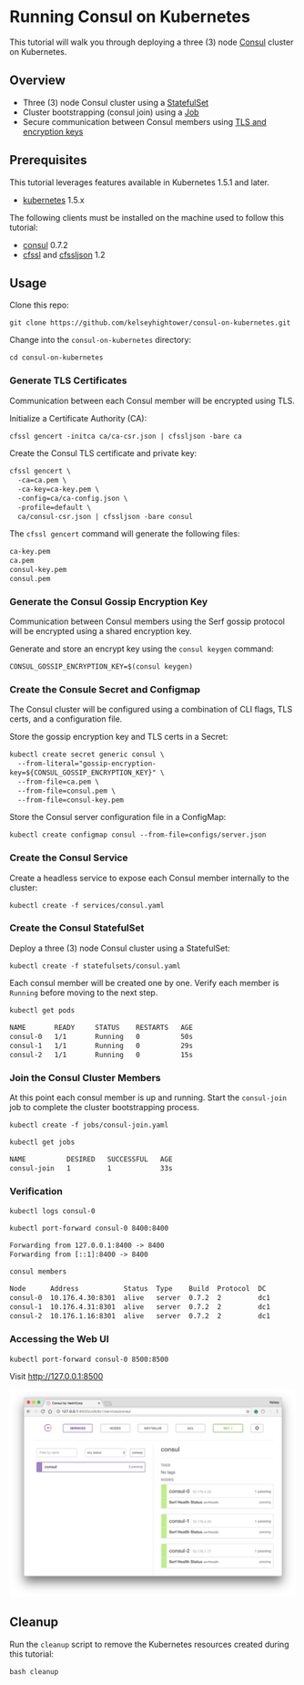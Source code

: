 # Running Consul on Kubernetes

This tutorial will walk you through deploying a three (3) node [Consul](https://www.consul.io) cluster on Kubernetes.

## Overview

* Three (3) node Consul cluster using a [StatefulSet](http://kubernetes.io/docs/concepts/abstractions/controllers/statefulsets)
* Cluster bootstrapping (consul join) using a [Job](http://kubernetes.io/docs/user-guide/jobs)
* Secure communication between Consul members using [TLS and encryption keys](https://www.consul.io/docs/agent/encryption.html)

## Prerequisites

This tutorial leverages features available in Kubernetes 1.5.1 and later.

* [kubernetes](http://kubernetes.io/docs/getting-started-guides/binary_release) 1.5.x

The following clients must be installed on the machine used to follow this tutorial:

* [consul](https://www.consul.io/downloads.html) 0.7.2
* [cfssl](https://pkg.cfssl.org) and [cfssljson](https://pkg.cfssl.org) 1.2

## Usage

Clone this repo:

```
git clone https://github.com/kelseyhightower/consul-on-kubernetes.git
```

Change into the `consul-on-kubernetes` directory:

```
cd consul-on-kubernetes
```

### Generate TLS Certificates

Communication between each Consul member will be encrypted using TLS.

Initialize a Certificate Authority (CA):

```
cfssl gencert -initca ca/ca-csr.json | cfssljson -bare ca
```

Create the Consul TLS certificate and private key:

```
cfssl gencert \
  -ca=ca.pem \
  -ca-key=ca-key.pem \
  -config=ca/ca-config.json \
  -profile=default \
  ca/consul-csr.json | cfssljson -bare consul
```

The `cfssl gencert` command will generate the following files:

```
ca-key.pem
ca.pem
consul-key.pem
consul.pem
```

### Generate the Consul Gossip Encryption Key

Communication between Consul members using the Serf gossip protocol will be encrypted using a shared encryption key.

Generate and store an encrypt key using the `consul keygen` command:

```
CONSUL_GOSSIP_ENCRYPTION_KEY=$(consul keygen)
```

### Create the Consule Secret and Configmap

The Consul cluster will be configured using a combination of CLI flags, TLS certs, and a configuration file.

Store the gossip encryption key and TLS certs in a Secret:

```
kubectl create secret generic consul \
  --from-literal="gossip-encryption-key=${CONSUL_GOSSIP_ENCRYPTION_KEY}" \
  --from-file=ca.pem \
  --from-file=consul.pem \
  --from-file=consul-key.pem
```

Store the Consul server configuration file in a ConfigMap:

```
kubectl create configmap consul --from-file=configs/server.json
```

### Create the Consul Service

Create a headless service to expose each Consul member internally to the cluster:

```
kubectl create -f services/consul.yaml
```

### Create the Consul StatefulSet

Deploy a three (3) node Consul cluster using a StatefulSet:

```
kubectl create -f statefulsets/consul.yaml
```

Each consul member will be created one by one. Verify each member is `Running` before moving to the next step.

```
kubectl get pods
```
```
NAME       READY     STATUS    RESTARTS   AGE
consul-0   1/1       Running   0          50s
consul-1   1/1       Running   0          29s
consul-2   1/1       Running   0          15s
```

### Join the Consul Cluster Members

At this point each consul member is up and running. Start the `consul-join` job to complete the cluster bootstrapping process.

```
kubectl create -f jobs/consul-join.yaml
```

```
kubectl get jobs
```
```
NAME          DESIRED   SUCCESSFUL   AGE
consul-join   1         1            33s
```

### Verification

```
kubectl logs consul-0
```

```
kubectl port-forward consul-0 8400:8400
```
```
Forwarding from 127.0.0.1:8400 -> 8400
Forwarding from [::1]:8400 -> 8400
```

```
consul members
```
```
Node      Address           Status  Type    Build  Protocol  DC
consul-0  10.176.4.30:8301  alive   server  0.7.2  2         dc1
consul-1  10.176.4.31:8301  alive   server  0.7.2  2         dc1
consul-2  10.176.1.16:8301  alive   server  0.7.2  2         dc1
```

### Accessing the Web UI

```
kubectl port-forward consul-0 8500:8500
```

Visit http://127.0.0.1:8500

![Image of Consul UI](images/consul-ui.png)

## Cleanup

Run the `cleanup` script to remove the Kubernetes resources created during this tutorial:

```
bash cleanup
```
